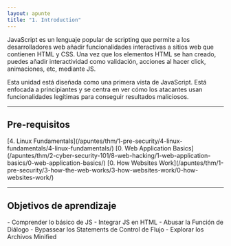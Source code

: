 ```yaml
---
layout: apunte
title: "1. Introduction"
---
```


JavaScript es un lenguaje popular de scripting que permite a los desarrolladores web añadir funcionalidades interactivas a sitios web que contienen HTML y CSS. Una vez que los elementos HTML se han creado, puedes añadir interactividad como validación, acciones al hacer click, animaciones, etc, mediante JS.

Esta unidad está diseñada como una primera vista de JavaScript. Está enfocada a principiantes y se centra en ver cómo los atacantes usan funcionalidades legítimas para conseguir resultados maliciosos.

-------------------
<h2>Pre-requisitos</h2>
[4. Linux Fundamentals](/apuntes/thm/1-pre-security/4-linux-fundamentals/4-linux-fundamentals/)
[0. Web Application Basics](/apuntes/thm/2-cyber-security-101/8-web-hacking/1-web-application-basics/0-web-application-basics/)
[0. How Websites Work](/apuntes/thm/1-pre-security/3-how-the-web-works/3-how-websites-work/0-how-websites-work/)

-------------
<h2>Objetivos de aprendizaje</h2>
- Comprender lo básico de JS
- Integrar JS en HTML
- Abusar la Función de Diálogo
- Bypassear los Statements de Control de Flujo
- Explorar los Archivos Minified